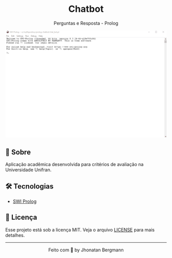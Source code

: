 <h1 align="center">
  <br>
  Chatbot
  <br>
</h1>

<p align="center">Perguntas e Resposta - Prolog</p>

<p align="center"> 
   <img src="readme/gif.gif" alt="Demo" >
</p>

## 📅 Sobre

Aplicação acadêmica desenvolvida para critérios de avaliação na Universidade Unifran.

## 🛠 Tecnologias
- [SWI Prolog](https://www.swi-prolog.org/)

## 📝 Licença

Esse projeto está sob a licença MIT. Veja o arquivo [LICENSE](LICENSE) para mais detalhes.

---

<p align="center">
 Feito com 💜 by Jhonatan Bergmann
</p>

